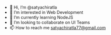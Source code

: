 - 👋 Hi, I’m @satyachiratla
- 👀 I’m interested in Web Development 
- 🌱 I’m currently learning NodeJS
- 💞️ I’m looking to collaborate on UI Teams
- 📫 How to reach me satyachiratla77@gmail.com

<!---
satyachiratla/satyachiratla is a ✨ special ✨ repository because its `README.md` (this file) appears on your GitHub profile.
You can click the Preview link to take a look at your changes.
--->
